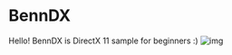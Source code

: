 # BennDX
Hello! BennDX is DirectX 11 sample for beginners :)
![img](https://raw.githubusercontent.com/HODAKdev/BennDX/main/DOCS/img.png)

